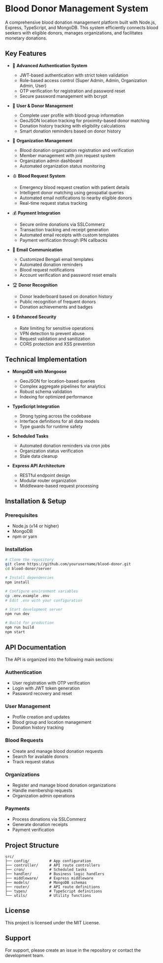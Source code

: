 # Blood Donor Management System

A comprehensive blood donation management platform built with Node.js, Express, TypeScript, and MongoDB. This system efficiently connects blood seekers with eligible donors, manages organizations, and facilitates monetary donations.

## Key Features

- 🔐 **Advanced Authentication System**
  - JWT-based authentication with strict token validation
  - Role-based access control (Super Admin, Admin, Organization Admin, User)
  - OTP verification for registration and password reset
  - Secure password management with bcrypt

- 👥 **User & Donor Management**
  - Complete user profile with blood group information
  - GeoJSON location tracking for proximity-based donor matching
  - Donation history tracking with eligibility calculations
  - Smart donation reminders based on donor history

- 🏢 **Organization Management**
  - Blood donation organization registration and verification
  - Member management with join request system
  - Organization admin dashboard
  - Automated organization status monitoring

- 🩸 **Blood Request System**
  - Emergency blood request creation with patient details
  - Intelligent donor matching using geospatial queries
  - Automated email notifications to nearby eligible donors
  - Real-time request status tracking

- 💰 **Payment Integration**
  - Secure online donations via SSLCommerz
  - Transaction tracking and receipt generation
  - Automated email receipts with custom templates
  - Payment verification through IPN callbacks

- 📧 **Email Communication**
  - Customized Bengali email templates
  - Automated donation reminders
  - Blood request notifications
  - Account verification and password reset emails

- 🏆 **Donor Recognition**
  - Donor leaderboard based on donation history
  - Public recognition of frequent donors
  - Donation achievements and badges

- 🔒 **Enhanced Security**
  - Rate limiting for sensitive operations
  - VPN detection to prevent abuse
  - Request validation and sanitization
  - CORS protection and XSS prevention

## Technical Implementation

- **MongoDB with Mongoose**
  - GeoJSON for location-based queries
  - Complex aggregate pipelines for analytics
  - Robust schema validation
  - Indexing for optimized performance

- **TypeScript Integration**
  - Strong typing across the codebase
  - Interface definitions for all data models
  - Type guards for runtime safety

- **Scheduled Tasks**
  - Automated donation reminders via cron jobs
  - Organization status verification
  - Stale data cleanup

- **Express API Architecture**
  - RESTful endpoint design
  - Modular router organization
  - Middleware-based request processing

## Installation & Setup

### Prerequisites
- Node.js (v14 or higher)
- MongoDB
- npm or yarn

### Installation
```bash
# Clone the repository
git clone https://github.com/yourusername/blood-donor.git
cd blood-donor/server

# Install dependencies
npm install

# Configure environment variables
cp .env.example .env
# Edit .env with your configuration

# Start development server
npm run dev

# Build for production
npm run build
npm start
```

## API Documentation

The API is organized into the following main sections:

### Authentication
- User registration with OTP verification
- Login with JWT token generation
- Password recovery and reset

### User Management
- Profile creation and updates
- Blood group and location management
- Donation history tracking

### Blood Requests
- Create and manage blood donation requests
- Search for available donors
- Track request status

### Organizations
- Register and manage blood donation organizations
- Handle membership requests
- Organization admin operations

### Payments
- Process donations via SSLCommerz
- Generate donation receipts
- Payment verification

## Project Structure

```
src/
├── config/         # App configuration
├── controller/     # API route controllers
├── cron/           # Scheduled tasks
├── handler/        # Business logic handlers
├── middleware/     # Express middleware
├── models/         # MongoDB schemas
├── router/         # API route definitions
├── types/          # TypeScript definitions
└── utils/          # Utility functions
```

## License

This project is licensed under the MIT License.

## Support

For support, please create an issue in the repository or contact the development team.
